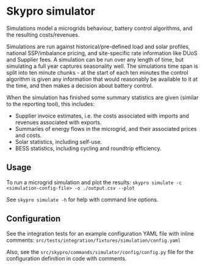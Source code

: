 # Skypro simulator

Simulations model a microgrids behaviour, battery control algorithms, and the resulting costs/revenues.

Simulations are run against historical/pre-defined load and solar profiles, national SSP/imbalance pricing, and site-specific rate information like DUoS and Supplier fees.
A simulation can be run over any length of time, but simulating a full year captures seasonality well.
The simulations time span is split into ten minute chunks - at the start of each ten minutes the control algorithm is given any information that would reasonably be available to it at the time, and then makes a decision about battery control.

When the simulation has finished some summary statistics are given (similar to the reporting tool), this includes:
- Supplier invoice estimates, i.e. the costs associated with imports and revenues associated with exports.
- Summaries of energy flows in the microgrid, and their associated prices and costs.
- Solar statistics, including self-use.
- BESS statistics, including cycling and roundtrip efficiency.


## Usage

To run a microgrid simulation and plot the results: `skypro simulate -c <simulation-config-file> -o ./output.csv --plot`

See `skypro simulate -h` for help with command line options.

## Configuration

See the integration tests for an example configuration YAML file with inline comments: `src/tests/integration/fixtures/simulation/config.yaml`

Also, see the `src/skypro/commands/simulator/config/config.py` file for the configuration definition in code with comments.